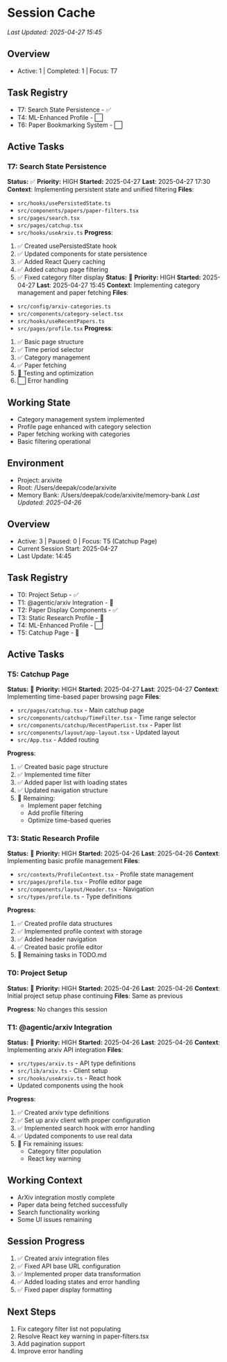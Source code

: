 # Session Cache
*Last Updated: 2025-04-27 15:45*

## Overview
- Active: 1 | Completed: 1 | Focus: T7

## Task Registry
- T7: Search State Persistence - ✅
- T4: ML-Enhanced Profile - ⬜
- T6: Paper Bookmarking System - ⬜

## Active Tasks
### T7: Search State Persistence
**Status:** ✅ **Priority:** HIGH
**Started:** 2025-04-27 **Last**: 2025-04-27 17:30
**Context**: Implementing persistent state and unified filtering
**Files**: 
- `src/hooks/usePersistedState.ts`
- `src/components/papers/paper-filters.tsx`
- `src/pages/search.tsx`
- `src/pages/catchup.tsx`
- `src/hooks/useArxiv.ts`
**Progress**:
1. ✅ Created usePersistedState hook
2. ✅ Updated components for state persistence
3. ✅ Added React Query caching
4. ✅ Added catchup page filtering
5. ✅ Fixed category filter display
**Status:** 🔄 **Priority:** HIGH
**Started:** 2025-04-27 **Last**: 2025-04-27 15:45
**Context**: Implementing category management and paper fetching
**Files**: 
- `src/config/arxiv-categories.ts`
- `src/components/category-select.tsx`
- `src/hooks/useRecentPapers.ts`
- `src/pages/profile.tsx`
**Progress**:
1. ✅ Basic page structure
2. ✅ Time period selector
3. ✅ Category management
4. ✅ Paper fetching
5. 🔄 Testing and optimization
6. ⬜ Error handling

## Working State
- Category management system implemented
- Profile page enhanced with category selection
- Paper fetching working with categories
- Basic filtering operational

## Environment
- Project: arxivite
- Root: /Users/deepak/code/arxivite
- Memory Bank: /Users/deepak/code/arxivite/memory-bank
*Last Updated: 2025-04-26*

## Overview
- Active: 3 | Paused: 0 | Focus: T5 (Catchup Page)
- Current Session Start: 2025-04-27
- Last Update: 14:45

## Task Registry
- T0: Project Setup - ✅
- T1: @agentic/arxiv Integration - 🔄
- T2: Paper Display Components - ✅
- T3: Static Research Profile - 🔄
- T4: ML-Enhanced Profile - ⬜
- T5: Catchup Page - 🔄

## Active Tasks

### T5: Catchup Page
**Status:** 🔄 **Priority:** HIGH
**Started:** 2025-04-27 **Last**: 2025-04-27
**Context**: Implementing time-based paper browsing page
**Files**:
- `src/pages/catchup.tsx` - Main catchup page
- `src/components/catchup/TimeFilter.tsx` - Time range selector
- `src/components/catchup/RecentPaperList.tsx` - Paper list
- `src/components/layout/app-layout.tsx` - Updated layout
- `src/App.tsx` - Added routing

**Progress**:
1. ✅ Created basic page structure
2. ✅ Implemented time filter
3. ✅ Added paper list with loading states
4. ✅ Updated navigation structure
5. 🔄 Remaining:
   - Implement paper fetching
   - Add profile filtering
   - Optimize time-based queries

### T3: Static Research Profile
**Status:** 🔄 **Priority:** HIGH
**Started:** 2025-04-26 **Last**: 2025-04-26
**Context**: Implementing basic profile management
**Files**:
- `src/contexts/ProfileContext.tsx` - Profile state management
- `src/pages/profile.tsx` - Profile editor page
- `src/components/layout/Header.tsx` - Navigation
- `src/types/profile.ts` - Type definitions

**Progress**:
1. ✅ Created profile data structures
2. ✅ Implemented profile context with storage
3. ✅ Added header navigation
4. ✅ Created basic profile editor
5. 🔄 Remaining tasks in TODO.md


### T0: Project Setup
**Status:** 🔄 **Priority:** HIGH
**Started:** 2025-04-26 **Last**: 2025-04-26
**Context**: Initial project setup phase continuing
**Files**: Same as previous

**Progress**: No changes this session

### T1: @agentic/arxiv Integration
**Status:** 🔄 **Priority:** HIGH
**Started:** 2025-04-26 **Last**: 2025-04-26
**Context**: Implementing arxiv API integration
**Files**:
- `src/types/arxiv.ts` - API type definitions
- `src/lib/arxiv.ts` - Client setup
- `src/hooks/useArxiv.ts` - React hook
- Updated components using the hook

**Progress**:
1. ✅ Created arxiv type definitions
2. ✅ Set up arxiv client with proper configuration
3. ✅ Implemented search hook with error handling
4. ✅ Updated components to use real data
5. 🔄 Fix remaining issues:
   - Category filter population
   - React key warning

## Working Context
- ArXiv integration mostly complete
- Paper data being fetched successfully
- Search functionality working
- Some UI issues remaining

## Session Progress
1. ✅ Created arxiv integration files
2. ✅ Fixed API base URL configuration
3. ✅ Implemented proper data transformation
4. ✅ Added loading states and error handling
5. ✅ Fixed paper display formatting

## Next Steps
1. Fix category filter list not populating
2. Resolve React key warning in paper-filters.tsx
3. Add pagination support
4. Improve error handling

